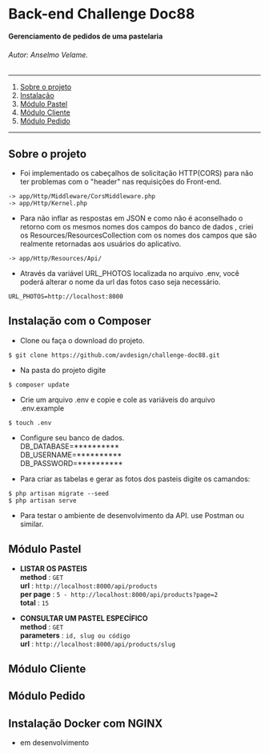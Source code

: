 # Back-end Challenge Doc88

**Gerenciamento de pedidos de uma pastelaria**
###### Autor: *Anselmo Velame*.


*******
1. [Sobre o projeto](#about)
2. [Instalação](#install)
3. [Módulo Pastel](#products)
4. [Módulo Cliente](#customer)
3. [Módulo Pedido](#orders)

*******
<div id='about'/>

## Sobre o projeto<br>
* Foi implementado os cabeçalhos de solicitação HTTP(CORS) para não ter problemas com o "header" nas requisições do Front-end.
````
-> app/Http/Middleware/CorsMiddleware.php
-> app/Http/Kernel.php
````
* Para não inflar as respostas em JSON e como não é aconselhado o retorno com os mesmos nomes dos campos do banco de dados , criei os Resources/ResourcesCollection com os nomes dos campos que são realmente retornadas aos usuários do aplicativo.  
````
-> app/Http/Resources/Api/
````
* Através da variável URL_PHOTOS localizada no arquivo .env, você poderá alterar o nome da url das fotos caso seja necessário.
 ````
 URL_PHOTOS=http://localhost:8000
 ````
<div id='install'/>

## Instalação com o Composer<br>

* Clone ou faça o download do projeto.
 ````
 $ git clone https://github.com/avdesign/challenge-doc88.git
 ````
* Na pasta do projeto digite
````
$ composer update
 ````
* Crie um arquivo .env e copie e cole as variáveis do arquivo .env.example
````
$ touch .env
````
* Configure seu banco de dados.<br>
DB_DATABASE=**********  
DB_USERNAME=**********  
DB_PASSWORD=**********

* Para criar as tabelas e gerar as fotos dos pasteis digite os camandos: 
````
$ php artisan migrate --seed
$ php artisan serve
````
* Para testar o ambiente de desenvolvimento da API. use Postman ou similar.

<div id='products'/>

## Módulo Pastel<br>
* **LISTAR OS PASTEIS**<br>
    **method** : `GET`<br>
    **url** : `http://localhost:8000/api/products`<br>
    **per page** : `5 - http://localhost:8000/api/products?page=2` <br>
    **total** : `15`
    
    
* **CONSULTAR UM PASTEL ESPECÍFICO**<br>
    **method** : `GET`<br>
    **parameters** : `id, slug ou código`<br>
    **url** : `http://localhost:8000/api/products/slug`
    
<div id='customer'/>

## Módulo Cliente<br>

<div id='orders'/>

## Módulo Pedido<br>


## Instalação Docker com NGINX<br>
* em desenvolvimento

 
 
 
 